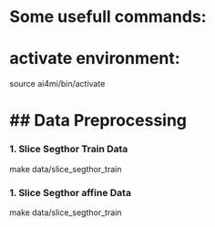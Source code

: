 # Some usefull commands:

# activate environment:
source ai4mi/bin/activate

# ## Data Preprocessing

### 1. Slice Segthor Train Data
make data/slice_segthor_train

### 1. Slice Segthor affine Data
make data/slice_segthor_train